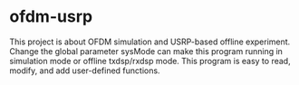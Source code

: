 # ofdm-usrp
This project is about OFDM simulation and USRP-based offline experiment. Change the global parameter sysMode can make this program running in simulation mode or offline txdsp/rxdsp mode. This program is easy to read, modify, and add user-defined functions.

